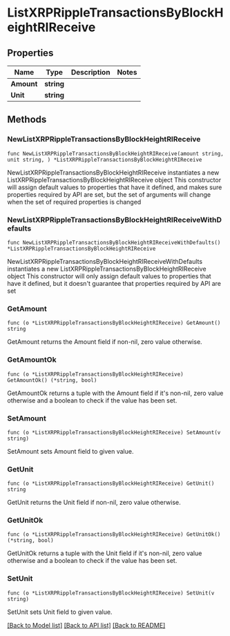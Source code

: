 # ListXRPRippleTransactionsByBlockHeightRIReceive

## Properties

Name | Type | Description | Notes
------------ | ------------- | ------------- | -------------
**Amount** | **string** |  | 
**Unit** | **string** |  | 

## Methods

### NewListXRPRippleTransactionsByBlockHeightRIReceive

`func NewListXRPRippleTransactionsByBlockHeightRIReceive(amount string, unit string, ) *ListXRPRippleTransactionsByBlockHeightRIReceive`

NewListXRPRippleTransactionsByBlockHeightRIReceive instantiates a new ListXRPRippleTransactionsByBlockHeightRIReceive object
This constructor will assign default values to properties that have it defined,
and makes sure properties required by API are set, but the set of arguments
will change when the set of required properties is changed

### NewListXRPRippleTransactionsByBlockHeightRIReceiveWithDefaults

`func NewListXRPRippleTransactionsByBlockHeightRIReceiveWithDefaults() *ListXRPRippleTransactionsByBlockHeightRIReceive`

NewListXRPRippleTransactionsByBlockHeightRIReceiveWithDefaults instantiates a new ListXRPRippleTransactionsByBlockHeightRIReceive object
This constructor will only assign default values to properties that have it defined,
but it doesn't guarantee that properties required by API are set

### GetAmount

`func (o *ListXRPRippleTransactionsByBlockHeightRIReceive) GetAmount() string`

GetAmount returns the Amount field if non-nil, zero value otherwise.

### GetAmountOk

`func (o *ListXRPRippleTransactionsByBlockHeightRIReceive) GetAmountOk() (*string, bool)`

GetAmountOk returns a tuple with the Amount field if it's non-nil, zero value otherwise
and a boolean to check if the value has been set.

### SetAmount

`func (o *ListXRPRippleTransactionsByBlockHeightRIReceive) SetAmount(v string)`

SetAmount sets Amount field to given value.


### GetUnit

`func (o *ListXRPRippleTransactionsByBlockHeightRIReceive) GetUnit() string`

GetUnit returns the Unit field if non-nil, zero value otherwise.

### GetUnitOk

`func (o *ListXRPRippleTransactionsByBlockHeightRIReceive) GetUnitOk() (*string, bool)`

GetUnitOk returns a tuple with the Unit field if it's non-nil, zero value otherwise
and a boolean to check if the value has been set.

### SetUnit

`func (o *ListXRPRippleTransactionsByBlockHeightRIReceive) SetUnit(v string)`

SetUnit sets Unit field to given value.



[[Back to Model list]](../README.md#documentation-for-models) [[Back to API list]](../README.md#documentation-for-api-endpoints) [[Back to README]](../README.md)


